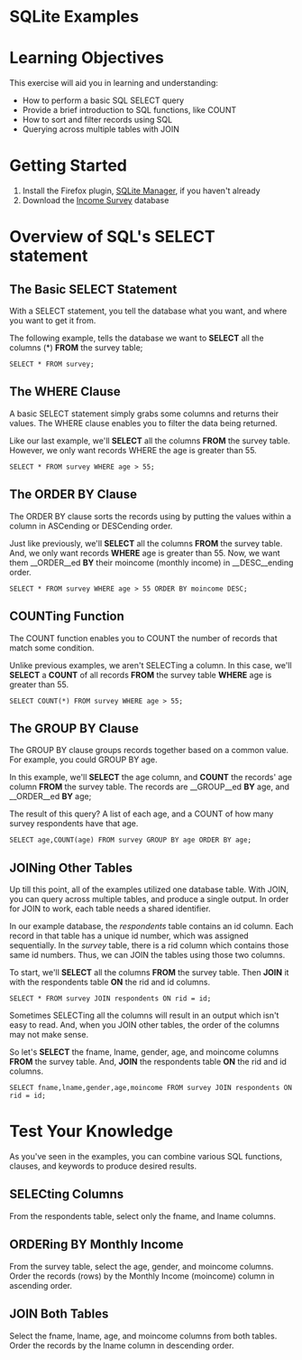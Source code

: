 # SQLite Examples

# Learning Objectives
This exercise will aid you in learning and understanding:

- How to perform a basic SQL SELECT query
- Provide a brief introduction to SQL functions, like COUNT
- How to sort and filter records using SQL
- Querying across multiple tables with JOIN

# Getting Started

1. Install the Firefox plugin, [SQLite Manager](https://addons.mozilla.org/en-US/firefox/addon/sqlite-manager/), if you haven't already
2. Download the [Income Survey](https://github.com/jtyocum/sqlexamples/blob/master/income_survey.sqlite) database

# Overview of SQL's SELECT statement

## The Basic SELECT Statement

With a SELECT statement, you tell the database what you want, and where you want to get it from.

The following example, tells the database we want to __SELECT__ all the columns (*) __FROM__ the survey table;

```
SELECT * FROM survey;
```

## The WHERE Clause

A basic SELECT statement simply grabs some columns and returns their values. The WHERE clause enables you to filter the data being returned.

Like our last example, we'll __SELECT__ all the columns __FROM__ the survey table. However, we only want records WHERE the age is greater than 55.

```
SELECT * FROM survey WHERE age > 55;
```

## The ORDER BY Clause

The ORDER BY clause sorts the records using by putting the values within a column in ASCending or DESCending order.

Just like previously, we'll __SELECT__ all the columns __FROM__ the survey table. And, we only want records __WHERE__ age is greater than 55. Now, we want them __ORDER__ed __BY__ their moincome (monthly income) in __DESC__ending order.

```
SELECT * FROM survey WHERE age > 55 ORDER BY moincome DESC;
```

## COUNTing Function

The COUNT function enables you to COUNT the number of records that match some condition.

Unlike previous examples, we aren't SELECTing a column. In this case, we'll __SELECT__ a __COUNT__ of all records __FROM__ the survey table __WHERE__ age is greater than 55.

```
SELECT COUNT(*) FROM survey WHERE age > 55;
```

## The GROUP BY Clause

The GROUP BY clause groups records together based on a common value. For example, you could GROUP BY age.

In this example, we'll __SELECT__ the age column, and __COUNT__ the records' age column __FROM__ the survey table. The records are __GROUP__ed __BY__ age, and __ORDER__ed __BY__ age;

The result of this query? A list of each age, and a COUNT of how many survey respondents have that age.

```
SELECT age,COUNT(age) FROM survey GROUP BY age ORDER BY age;
```

## JOINing Other Tables

Up till this point, all of the examples utilized one database table. With JOIN, you can query across multiple tables, and produce a single output. In order for JOIN to work, each table needs a shared identifier.

In our example database, the *respondents* table contains an id column. Each record in that table has a unique id number, which was assigned sequentially. In the *survey* table, there is a rid column which contains those same id numbers. Thus, we can JOIN the tables using those two columns.

To start, we'll __SELECT__ all the columns __FROM__ the survey table. Then __JOIN__ it with the respondents table __ON__ the rid and id columns.

```
SELECT * FROM survey JOIN respondents ON rid = id;
```

Sometimes SELECTing all the columns will result in an output which isn't easy to read. And, when you JOIN other tables, the order of the columns may not make sense.

So let's __SELECT__ the fname, lname, gender, age, and moincome columns __FROM__ the survey table. And, __JOIN__ the respondents table __ON__ the rid and id columns.

```
SELECT fname,lname,gender,age,moincome FROM survey JOIN respondents ON rid = id;
```

# Test Your Knowledge

As you've seen in the examples, you can combine various SQL functions, clauses, and keywords to produce desired results.

## SELECting Columns

From the respondents table, select only the fname, and lname columns.

## ORDERing BY Monthly Income

From the survey table, select the age, gender, and moincome columns. Order the records (rows) by the Monthly Income (moincome) column in ascending order.

## JOIN Both Tables

Select the fname, lname, age, and moincome columns from both tables. Order the records by the lname column in descending order.

